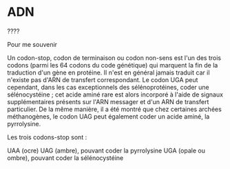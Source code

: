 # ADN
????

Pour me souvenir

Un codon-stop, codon de terminaison ou codon non-sens est l'un des trois codons (parmi les 64 codons du code génétique) qui marquent la fin de la traduction d'un gène en protéine. Il n'est en général jamais traduit car il n'existe pas d'ARN de transfert correspondant. Le codon UGA peut cependant, dans les cas exceptionnels des sélénoprotéines, coder une sélénocystéine ; cet acide aminé rare est alors incorporé à l'aide de signaux supplémentaires présents sur l'ARN messager et d'un ARN de transfert particulier. De la même manière, il a été montré que chez certaines archées méthanogènes, le codon UAG peut également coder un acide aminé, la pyrrolysine.

Les trois codons-stop sont :

UAA (ocre)
UAG (ambre), pouvant coder la pyrrolysine
UGA (opale ou ombre), pouvant coder la sélénocystéine